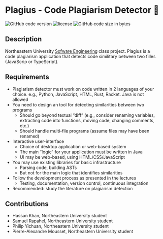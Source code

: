 # Plagius - Code Plagiarism Detector 🎒 

<img alt="GitHub code version" src="https://img.shields.io/badge/version-1.0-pink"> <img alt="license" src="https://img.shields.io/badge/License-Northeastern%20University-orange"> <img alt="GitHub code size in bytes" src="https://img.shields.io/github/languages/code-size/Pierre-Alexandre35/Plagius?color=red">

## Description
Northeastern University <a href="https://pages.github.ccs.neu.edu/CS5500-CourseMaterials/2019-Fall-Section1/index.html">Sofware Engineering</a> class project. Plagius is a code plagiarism application that detects code similitary between two filles (JavaScrip or TypeScript). 


## Requirements
- Plagiarism detector must work on code written in 2 languages of your choice. e.g., Python, JavaScript, HTML, Rust, Racket. Java is not allowed
- You need to design an tool for detecting similarities between two programs
  - Should go beyond textual “diff” (e.g., consider renaming variables, extracting code into functions, moving code, changing comments, etc.)
  - Should handle multi-file programs (assume files may have been renamed)
- Interactive user-interface
  - Choice of desktop application or web-based system
  - The main “logic” for your application must be written in Java
  - UI may be web-based, using HTML/CSS/JavaScript
- You may use existing libraries for basic infrastructure
  - Parsing code, building ASTs
  - But not for the main logic that identifies similarities
- Follow the development process as presented in the lectures
  - Testing, documentation, version control, continuous integration
- Recommended: study the literature on plagiarism detection


## Contributions
- Hassan Khan, Northeastern University student
- Samuel Rapahel, Northeastern University student
- Philip Yichuan, Northeastern University student 
- Pierre-Alexandre Mousset, Northeastern University student 
